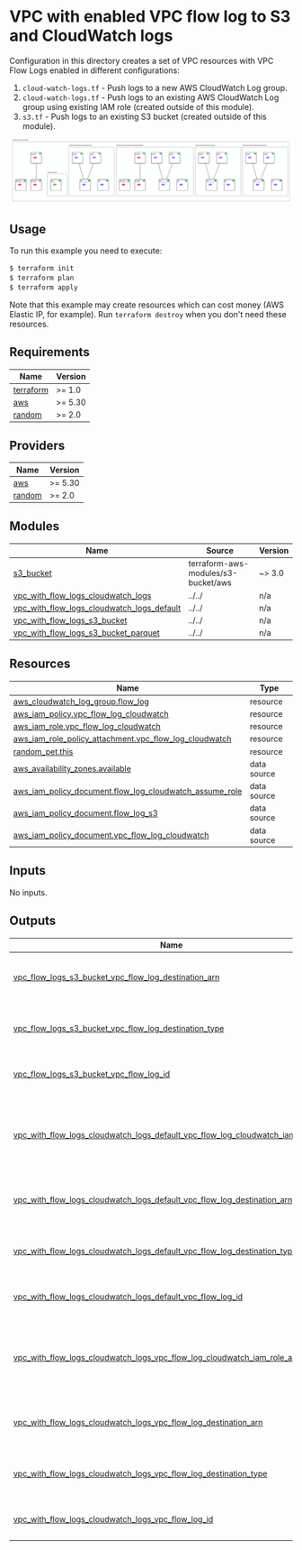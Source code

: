 # VPC with enabled VPC flow log to S3 and CloudWatch logs

Configuration in this directory creates a set of VPC resources with VPC Flow Logs enabled in different configurations:

1. `cloud-watch-logs.tf` - Push logs to a new AWS CloudWatch Log group.
1. `cloud-watch-logs.tf` - Push logs to an existing AWS CloudWatch Log group using existing IAM role (created outside of this module).
1. `s3.tf` - Push logs to an existing S3 bucket (created outside of this module).

[![Inkdrop Diagram](https://raw.githubusercontent.com/inkdrop-org/terraform-aws-vpc/master/diagrams/vpc-flow-logs.svg)](https://tfmodules.inkdrop.ai/examples/vpc-flow-logs)

## Usage

To run this example you need to execute:

```bash
$ terraform init
$ terraform plan
$ terraform apply
```

Note that this example may create resources which can cost money (AWS Elastic IP, for example). Run `terraform destroy` when you don't need these resources.

<!-- BEGINNING OF PRE-COMMIT-TERRAFORM DOCS HOOK -->
## Requirements

| Name | Version |
|------|---------|
| <a name="requirement_terraform"></a> [terraform](#requirement\_terraform) | >= 1.0 |
| <a name="requirement_aws"></a> [aws](#requirement\_aws) | >= 5.30 |
| <a name="requirement_random"></a> [random](#requirement\_random) | >= 2.0 |

## Providers

| Name | Version |
|------|---------|
| <a name="provider_aws"></a> [aws](#provider\_aws) | >= 5.30 |
| <a name="provider_random"></a> [random](#provider\_random) | >= 2.0 |

## Modules

| Name | Source | Version |
|------|--------|---------|
| <a name="module_s3_bucket"></a> [s3\_bucket](#module\_s3\_bucket) | terraform-aws-modules/s3-bucket/aws | ~> 3.0 |
| <a name="module_vpc_with_flow_logs_cloudwatch_logs"></a> [vpc\_with\_flow\_logs\_cloudwatch\_logs](#module\_vpc\_with\_flow\_logs\_cloudwatch\_logs) | ../../ | n/a |
| <a name="module_vpc_with_flow_logs_cloudwatch_logs_default"></a> [vpc\_with\_flow\_logs\_cloudwatch\_logs\_default](#module\_vpc\_with\_flow\_logs\_cloudwatch\_logs\_default) | ../../ | n/a |
| <a name="module_vpc_with_flow_logs_s3_bucket"></a> [vpc\_with\_flow\_logs\_s3\_bucket](#module\_vpc\_with\_flow\_logs\_s3\_bucket) | ../../ | n/a |
| <a name="module_vpc_with_flow_logs_s3_bucket_parquet"></a> [vpc\_with\_flow\_logs\_s3\_bucket\_parquet](#module\_vpc\_with\_flow\_logs\_s3\_bucket\_parquet) | ../../ | n/a |

## Resources

| Name | Type |
|------|------|
| [aws_cloudwatch_log_group.flow_log](https://registry.terraform.io/providers/hashicorp/aws/latest/docs/resources/cloudwatch_log_group) | resource |
| [aws_iam_policy.vpc_flow_log_cloudwatch](https://registry.terraform.io/providers/hashicorp/aws/latest/docs/resources/iam_policy) | resource |
| [aws_iam_role.vpc_flow_log_cloudwatch](https://registry.terraform.io/providers/hashicorp/aws/latest/docs/resources/iam_role) | resource |
| [aws_iam_role_policy_attachment.vpc_flow_log_cloudwatch](https://registry.terraform.io/providers/hashicorp/aws/latest/docs/resources/iam_role_policy_attachment) | resource |
| [random_pet.this](https://registry.terraform.io/providers/hashicorp/random/latest/docs/resources/pet) | resource |
| [aws_availability_zones.available](https://registry.terraform.io/providers/hashicorp/aws/latest/docs/data-sources/availability_zones) | data source |
| [aws_iam_policy_document.flow_log_cloudwatch_assume_role](https://registry.terraform.io/providers/hashicorp/aws/latest/docs/data-sources/iam_policy_document) | data source |
| [aws_iam_policy_document.flow_log_s3](https://registry.terraform.io/providers/hashicorp/aws/latest/docs/data-sources/iam_policy_document) | data source |
| [aws_iam_policy_document.vpc_flow_log_cloudwatch](https://registry.terraform.io/providers/hashicorp/aws/latest/docs/data-sources/iam_policy_document) | data source |

## Inputs

No inputs.

## Outputs

| Name | Description |
|------|-------------|
| <a name="output_vpc_flow_logs_s3_bucket_vpc_flow_log_destination_arn"></a> [vpc\_flow\_logs\_s3\_bucket\_vpc\_flow\_log\_destination\_arn](#output\_vpc\_flow\_logs\_s3\_bucket\_vpc\_flow\_log\_destination\_arn) | The ARN of the destination for VPC Flow Logs |
| <a name="output_vpc_flow_logs_s3_bucket_vpc_flow_log_destination_type"></a> [vpc\_flow\_logs\_s3\_bucket\_vpc\_flow\_log\_destination\_type](#output\_vpc\_flow\_logs\_s3\_bucket\_vpc\_flow\_log\_destination\_type) | The type of the destination for VPC Flow Logs |
| <a name="output_vpc_flow_logs_s3_bucket_vpc_flow_log_id"></a> [vpc\_flow\_logs\_s3\_bucket\_vpc\_flow\_log\_id](#output\_vpc\_flow\_logs\_s3\_bucket\_vpc\_flow\_log\_id) | The ID of the Flow Log resource |
| <a name="output_vpc_with_flow_logs_cloudwatch_logs_default_vpc_flow_log_cloudwatch_iam_role_arn"></a> [vpc\_with\_flow\_logs\_cloudwatch\_logs\_default\_vpc\_flow\_log\_cloudwatch\_iam\_role\_arn](#output\_vpc\_with\_flow\_logs\_cloudwatch\_logs\_default\_vpc\_flow\_log\_cloudwatch\_iam\_role\_arn) | The ARN of the IAM role used when pushing logs to Cloudwatch log group |
| <a name="output_vpc_with_flow_logs_cloudwatch_logs_default_vpc_flow_log_destination_arn"></a> [vpc\_with\_flow\_logs\_cloudwatch\_logs\_default\_vpc\_flow\_log\_destination\_arn](#output\_vpc\_with\_flow\_logs\_cloudwatch\_logs\_default\_vpc\_flow\_log\_destination\_arn) | The ARN of the destination for VPC Flow Logs |
| <a name="output_vpc_with_flow_logs_cloudwatch_logs_default_vpc_flow_log_destination_type"></a> [vpc\_with\_flow\_logs\_cloudwatch\_logs\_default\_vpc\_flow\_log\_destination\_type](#output\_vpc\_with\_flow\_logs\_cloudwatch\_logs\_default\_vpc\_flow\_log\_destination\_type) | The type of the destination for VPC Flow Logs |
| <a name="output_vpc_with_flow_logs_cloudwatch_logs_default_vpc_flow_log_id"></a> [vpc\_with\_flow\_logs\_cloudwatch\_logs\_default\_vpc\_flow\_log\_id](#output\_vpc\_with\_flow\_logs\_cloudwatch\_logs\_default\_vpc\_flow\_log\_id) | The ID of the Flow Log resource |
| <a name="output_vpc_with_flow_logs_cloudwatch_logs_vpc_flow_log_cloudwatch_iam_role_arn"></a> [vpc\_with\_flow\_logs\_cloudwatch\_logs\_vpc\_flow\_log\_cloudwatch\_iam\_role\_arn](#output\_vpc\_with\_flow\_logs\_cloudwatch\_logs\_vpc\_flow\_log\_cloudwatch\_iam\_role\_arn) | The ARN of the IAM role used when pushing logs to Cloudwatch log group |
| <a name="output_vpc_with_flow_logs_cloudwatch_logs_vpc_flow_log_destination_arn"></a> [vpc\_with\_flow\_logs\_cloudwatch\_logs\_vpc\_flow\_log\_destination\_arn](#output\_vpc\_with\_flow\_logs\_cloudwatch\_logs\_vpc\_flow\_log\_destination\_arn) | The ARN of the destination for VPC Flow Logs |
| <a name="output_vpc_with_flow_logs_cloudwatch_logs_vpc_flow_log_destination_type"></a> [vpc\_with\_flow\_logs\_cloudwatch\_logs\_vpc\_flow\_log\_destination\_type](#output\_vpc\_with\_flow\_logs\_cloudwatch\_logs\_vpc\_flow\_log\_destination\_type) | The type of the destination for VPC Flow Logs |
| <a name="output_vpc_with_flow_logs_cloudwatch_logs_vpc_flow_log_id"></a> [vpc\_with\_flow\_logs\_cloudwatch\_logs\_vpc\_flow\_log\_id](#output\_vpc\_with\_flow\_logs\_cloudwatch\_logs\_vpc\_flow\_log\_id) | The ID of the Flow Log resource |
<!-- END OF PRE-COMMIT-TERRAFORM DOCS HOOK -->
